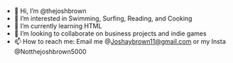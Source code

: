 - 👋 Hi, I’m @thejoshbrown
- 👀 I’m interested in Swimming, Surfing, Reading, and Cooking
- 🌱 I’m currently learning HTML
- 💞️ I’m looking to collaborate on business projects and indie games
- 📫 How to reach me: Email me @Joshaybrown11@gmail.com or my Insta @Notthejoshbrown5000

<!---
thejoshbrown/thejoshbrown is a ✨ special ✨ repository because its `README.md` (this file) appears on your GitHub profile.
You can click the Preview link to take a look at your changes.
--->
